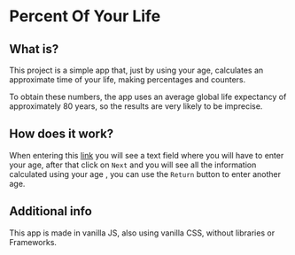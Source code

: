 # Percent Of Your Life


## What is?

This project is a simple app that, just by using your age, calculates an approximate time of your life, making percentages and counters.

To obtain these numbers, the app uses an average global life expectancy of approximately 80 years, so the results are very likely to be imprecise.


## How does it work?

When entering this <a href="https://ismacortgtz.github.io/PercentOfYourLife/" target="_blank" rel="noopener noreferrer">link</a> you will see a text field where you will have to enter your age, after that click on `Next` and you will see all the information calculated using your age , you can use the `Return` button to enter another age.

## Additional info

This app is made in vanilla JS, also using vanilla CSS, without libraries or Frameworks.